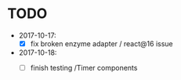 # TODO

- 2017-10-17:
  - [x] fix broken enzyme adapter / react@16 issue
- 2017-10-18:
  - [ ] finish testing /Timer components

